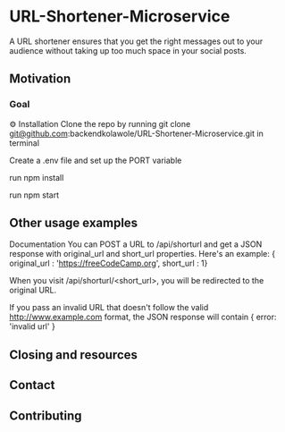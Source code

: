 # URL-Shortener-Microservice
A URL shortener ensures that you get the right messages out to your audience without taking up too much space in your social posts. 

## Motivation

### Goal

⚙️ Installation
Clone the repo by running git clone git@github.com:backendkolawole/URL-Shortener-Microservice.git in terminal

Create a .env file and set up the PORT variable

run npm install

run npm start


## Other usage examples
Documentation
You can POST a URL to /api/shorturl and get a JSON response with original_url and short_url properties. Here's an example: { original_url : 'https://freeCodeCamp.org', short_url : 1}

When you visit /api/shorturl/<short_url>, you will be redirected to the original URL.

If you pass an invalid URL that doesn't follow the valid http://www.example.com format, the JSON response will contain { error: 'invalid url' }

## Closing and resources 
## Contact
## Contributing
